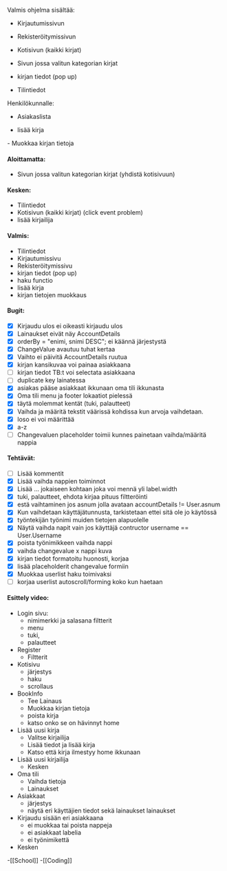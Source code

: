   

Valmis ohjelma sisältää:  
  

- Kirjautumissivun

- Rekisteröitymissivun

- Kotisivun (kaikki kirjat)

- Sivun jossa valitun kategorian kirjat

- kirjan tiedot (pop up)

- Tilintiedot

  

Henkilökunnalle:

  

- Asiakaslista

- lisää kirja

- Muokkaa kirjan tietoja

  

#### Aloittamatta:

- Sivun jossa valitun kategorian kirjat (yhdistä kotisivuun)

#### Kesken:

- Tilintiedot
- Kotisivun (kaikki kirjat) (click event problem)
- lisää kirjailija

#### Valmis:

- Tilintiedot
- Kirjautumissivu
- Rekisteröitymissivu
- kirjan tiedot (pop up)
- haku functio
- lisää kirja
- kirjan tietojen muokkaus

#### Bugit:

- [x] Kirjaudu ulos ei oikeasti kirjaudu ulos
- [x] Lainaukset eivät näy AccountDetails 
- [x] orderBy = "enimi, snimi DESC";    ei käännä järjestystä
- [x] ChangeValue avautuu tuhat kertaa
- [x] Vaihto ei päivitä AccountDetails ruutua
- [x] kirjan kansikuvaa voi painaa asiakkaana
- [ ] kirjan tiedot TB:t voi selectata asiakkaana
- [ ] duplicate key lainatessa
- [x] asiakas pääse asiakkaat ikkunaan oma tili ikkunasta
- [x] Oma tili menu ja footer lokaatiot pielessä
- [x] täytä molemmat kentät (tuki, palautteet)
- [x] Vaihda ja määritä tekstit väärissä kohdissa kun arvoja vaihdetaan.
- [x] loso ei voi määrittää
- [x] a-z
- [ ] Changevaluen placeholder toimii kunnes painetaan vaihda/määritä nappia

#### Tehtävät:

- [ ] Lisää kommentit
- [x] Lisää vaihda nappien toiminnot
- [x] Lisää ... jokaiseen kohtaan joka voi mennä yli label.width
- [x] tuki, palautteet, ehdota kirjaa pituus filtteröinti
- [x] estä vaihtaminen jos asnum jolla avataan accountDetails != User.asnum
- [x] Kun vaihdetaan käyttäjätunnusta, tarkistetaan ettei sitä ole jo käytössä
- [x] työntekijän työnimi muiden tietojen alapuolelle
- [x] Näytä vaihda napit vain jos käyttäjä contructor username == User.Username
- [x] poista työnimikkeen vaihda nappi
- [x] vaihda changevalue x nappi kuva
- [x] kirjan tiedot formatoitu huonosti, korjaa
- [x] lisää placeholderit changevalue formiin
- [x] Muokkaa userlist haku toimivaksi
- [ ] korjaa userlist autoscroll/forming koko kun haetaan

#### Esittely video:

- Login sivu: 
   - nimimerkki ja salasana filtterit
   - menu
   - tuki, 
   - palautteet
- Register
   - Filtterit
- Kotisivu
   - järjestys
   - haku
   - scrollaus
- BookInfo
  - Tee Lainaus
  - Muokkaa kirjan tietoja
  - poista kirja
  - katso onko se on hävinnyt home
- Lisää uusi kirja
  - Valitse kirjailija
  - Lisää tiedot ja lisää kirja
  - Katso että kirja ilmestyy home ikkunaan
- Lisää uusi kirjailija 
  - Kesken
- Oma tili 
   - Vaihda tietoja
   - Lainaukset
- Asiakkaat 
   - järjestys
   - näytä eri käyttäjien tiedot sekä lainaukset lainaukset
- Kirjaudu sisään eri asiakkaana
   - ei muokkaa tai poista nappeja
   - ei asiakkaat labelia
   - ei työnimikettä
- Kesken

-[[School]]
-[[Coding]]
